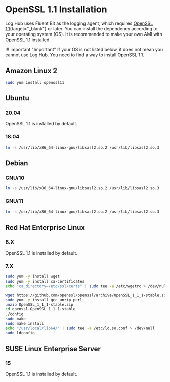 # OpenSSL 1.1 Installation

Log Hub uses Fluent Bit as the logging agent, which requires [OpenSSL 1.1][open-ssl]{target="_blank"} or later. You can install the dependency according to your operating system (OS). It is recommended to make your own AMI with OpenSSL 1.1 installed.

!!! important "Important"
    If your OS is not listed below, it does not mean you cannot use Log Hub. You need to find a way to install OpenSSL 1.1.

## Amazon Linux 2

```bash
sudo yum install openssl11
```

## Ubuntu

### 20.04
OpenSSL 1.1 is installed by default.

### 18.04

```bash
ln -s /usr/lib/x86_64-linux-gnu/libsasl2.so.2 /usr/lib/libsasl2.so.3
```

## Debian

### GNU/10

```bash
ln -s /usr/lib/x86_64-linux-gnu/libsasl2.so.2 /usr/lib/libsasl2.so.3
```

### GNU/11

```bash
ln -s /usr/lib/x86_64-linux-gnu/libsasl2.so.2 /usr/lib/libsasl2.so.3
```

## Red Hat Enterprise Linux 

### 8.X
OpenSSL 1.1 is installed by default.

### 7.X

```bash
sudo yum -y install wget
sudo yum -y install ca-certificates
echo "ca_directory=/etc/ssl/certs" | sudo tee -a /etc/wgetrc > /dev/null

wget https://github.com/openssl/openssl/archive/OpenSSL_1_1_1-stable.zip
sudo yum -y install gcc unzip perl
unzip OpenSSL_1_1_1-stable.zip
cd openssl-OpenSSL_1_1_1-stable
./config
sudo make
sudo make install
echo "/usr/local/lib64/" | sudo tee -a /etc/ld.so.conf > /dev/null
sudo ldconfig
```

## SUSE Linux Enterprise Server 

### 15
OpenSSL 1.1 is installed by default.


[open-ssl]: https://www.openssl.org/source/